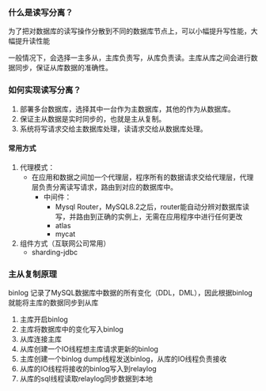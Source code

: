 ### 什么是读写分离？
为了把对数据库的读写操作分散到不同的数据库节点上，可以小幅提升写性能，大幅提升读性能

一般情况下，会选择一主多从，主库负责写，从库负责读。主库从库之间会进行数据同步，保证从库数据的准确性。

### 如何实现读写分离？
1. 部署多台数据库，选择其中一台作为主数据库，其他的作为从数据库。
2. 保证主从数据是实时同步的，也就是主从复制。
3. 系统将写请求交给主数据库处理，读请求交给从数据库处理。

#### 常用方式
1. 代理模式：
   + 在应用和数据之间加一个代理层，程序所有的数据请求交给代理层，代理层负责分离读写请求，路由到对应的数据库中。
     + 中间件：
       + Mysql Router，MySQL8.2之后，router能自动分辨对数据库读写，并路由到正确的实例上，无需在应用程序中进行任何更改
       + atlas
       + mycat
2. 组件方式（互联网公司常用）
   + sharding-jdbc

### 主从复制原理
binlog 记录了MySQL数据库中数据的所有变化（DDL，DML），因此根据binlog就能将主库的数据同步到从库
1. 主库开启binlog
2. 主库将数据库中的变化写入binlog
3. 从库连接主库
4. 从库创建一个IO线程想主库请求更新的binlog
5. 主库创建一个binlog dump线程发送binlog，从库的IO线程负责接收
6. 从库的IO线程将接收的binlog写入到relaylog
7. 从库的sql线程读取relaylog同步数据到本地
